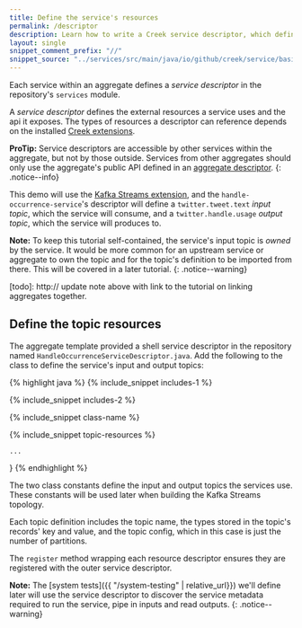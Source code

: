 ```yaml
---
title: Define the service's resources
permalink: /descriptor
description: Learn how to write a Creek service descriptor, which defines metadata about a microservice and the external resources it uses.
layout: single
snippet_comment_prefix: "//"
snippet_source: "../services/src/main/java/io/github/creek/service/basic/kafka/streams/demo/services/HandleOccurrenceServiceDescriptor.java"
---
```


Each service within an aggregate defines a _service descriptor_ in the repository's `services` module.

A _service descriptor_ defines the external resources a service uses and the api it exposes. 
The types of resources a descriptor can reference depends on the installed [Creek extensions][creekExts].

**ProTip:** Service descriptors are accessible by other services within the aggregate, but not by those outside.
Services from other aggregates should only use the aggregate's public API defined in an [aggregate descriptor][aggDescriptor].
{: .notice--info}

This demo will use the [Kafka Streams extension][ksExt], and the `handle-occurrence-service`'s descriptor will define a
`twitter.tweet.text` _input topic_, which the service will consume, and a `twitter.handle.usage` _output topic_, 
which the service will produces to.

**Note:** To keep this tutorial self-contained, the service's input topic is _owned_ by the service.
It would be more common for an upstream service or aggregate to own the topic and for the topic's
definition to be imported from there. This will be covered in a later tutorial. 
{: .notice--warning}

[todo]: http:// update note above with link to the tutorial on linking aggregates together.

## Define the topic resources

The aggregate template provided a shell service descriptor in the repository named `HandleOccurrenceServiceDescriptor.java`.
Add the following to the class to define the service's input and output topics:

{% highlight java %}
{% include_snippet includes-1 %}

{% include_snippet includes-2 %}

{% include_snippet class-name %}

{% include_snippet topic-resources %}

    ...
}
{% endhighlight %}


The two class constants define the input and output topics the services use.
These constants will be used later when building the Kafka Streams topology.

Each topic definition includes the topic name, the types stored in the topic's records' key and value,
and the topic config, which in this case is just the number of partitions.

The `register` method wrapping each resource descriptor ensures they are registered with the outer service descriptor.

**Note:** The [system tests]({{ "/system-testing" | relative_url}}) we'll define later will use the service descriptor 
to discover the service metadata required to run the service, pipe in inputs and read outputs.
{: .notice--warning}

[creekExts]: https://www.creekservice.org/extensions/
[ksExt]: https://www.creekservice.org/creek-kafka/
[aggDescriptor]: https://www.creekservice.org/docs/descriptors/#aggregate-descriptor
